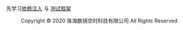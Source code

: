 先学习[依赖注入](../依赖注入篇/依赖注入篇.md) 与 [测试框架](测试框架.md)
<center> Copyright © 2020 珠海数镜空时科技有限公司 All Rights Reserved</center>